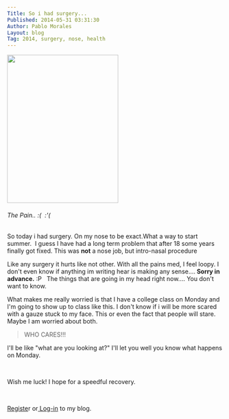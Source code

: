 ```yaml
---
Title: So i had surgery...
Published: 2014-05-31 03:31:30
Author: Pablo Morales
Layout: blog
Tag: 2014, surgery, nose, health
---
```

<img class="alignnone" src="https://fbcdn-sphotos-b-a.akamaihd.net/hphotos-ak-xpa1/t1.0-9/10346186_10152424268083396_6100865710206102379_n.jpg" alt="" width="259" height="345" />

<h6>The Pain.. :(  :'(</h6>

So today i had surgery. On my nose to be exact.What a way to start summer.  I guess I have had a long term problem that after 18 some years finally got fixed. This was <strong>not</strong> a nose job, but intro-nasal procedure

Like any surgery it hurts like not other. With all the pains med, I feel loopy. I don't even know if anything im writing hear is making any sense....<strong> Sorry in advance.</strong> :P   The things that are going in my head right now.... You don't want to know.

What makes me really worried is that I have a college class on Monday and I'm going to show up to class like this. I don't know if i will be more scared with a gauze stuck to my face. This or even the fact that people will stare. Maybe I am worried about both.

<blockquote>WHO CARES!!!</blockquote>

I'll be like "what are you looking at?" I'll let you well you know what happens on Monday.

&nbsp;

Wish me luck! I hope for a speedful recovery.

&nbsp;

<a title="Register with this blog" href="http://pabs.altervista.org/blog/wp-login.php?action=register">Registe</a>r or<a title="Login" href="http://pabs.altervista.org/blog/wp-login.php"> Log-in</a> to my blog.

&nbsp;

&nbsp;
